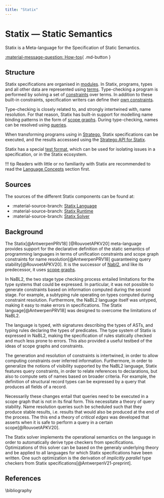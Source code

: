 ```yaml
---
title: "Statix"
---
```

# Statix — Static Semantics
Statix is a Meta-language for the Specification of Static Semantics.

[:material-message-question: How-tos](../../howtos/){ .md-button }

## Structure
Statix specifications are organised in [modules](modules.md). In Statix, programs, types and all other data are represented using [terms](terms.md). Type-checking a program is performed by solving a set of [constraints](basic-constraints.md) over terms. In addition to these built-in constraints, specification writers can define their [own constraints](rules.md).

Type-checking is closely related to, and strongly intertwined with, name resolution. For that reason, Statix has built-in support for modelling name binding patterns in the form of [scope graphs](scope-graphs.md). During type-checking, names can be resolved using [queries](queries.md).

When transforming programs using in [Stratego](../stratego), Statix specifications can be executed, and the results accesssed using the [Stratego API for Statix](stratego-api.md).

Statix has a special [test format](tests.md), which can be used for isolating issues in a specification, or in the Statix ecosystem.

!!! tip
    Readers with little or no familiarity with Statix are recommended to read the [Language Concepts](concepts.md) section first.


## Sources
The sources of the different Statix components can be found at:

- :material-source-branch: [Statix Language](https://github.com/metaborg/nabl/tree/master/statix.lang)
- :material-source-branch: [Statix Runtime](https://github.com/metaborg/nabl/tree/master/statix.runtime)
- :material-source-branch: [Statix Solver](https://github.com/metaborg/nabl/tree/master/statix.solver)

## Background
The Statix[@AntwerpenPRV18] [@RouvoetAPKV20] meta-language provides support for the declarative definition of the static semantics of programming languages in terms of unification constraints and scope graph constraints for name resolution[@AntwerpenPRV18] guaranteeing query stability[@RouvoetAPKV20].
It is the successor of [Nabl2](../nabl2/index.md), and like its predecessor, it uses [scope graphs](../nabl2/index.md).

In NaBL2, the two stage type checking process entailed limitations for the type systems that could be expressed. In particular, it was not possible to generate constraints based on information computed during the second stage. For example, a subtyping rule operating on types computed during constraint resolution. Furthermore, the NaBL2 language itself was untyped, making it easy to make errors in specifications. The Statix language[@AntwerpenPRV18] was designed to overcome the limitations of NaBL2.

The language is typed, with signatures describing the types of ASTs, and typing rules declaring the types of predicates. The type system of Statix is expressed in NaBL2, making the specification of rules statically checked and much less prone to errors. This also provided a useful testbed of the ideas of scope graphs and constraints.

The generation and resolution of constraints is intertwined, in order to allow computing constraints over inferred information. Furthermore, in order to generalize the notions of visibility supported by the NaBL2 language, Statix features query constraints, in order to relate references to declarations, but also to compute sets of names based on broader criteria. For example, the definition of structural record types can be expressed by a query that produces all fields of a record.

Necessarily these changes entail that queries need to be executed in a scope graph that is not in its final form. This necessitate a theory of query stability. Name resolution queries such be scheduled such that they produce stable results, i.e. results that would also be produced at the end of the process. The this end a theory of _critical edges_ was developed that asserts when it is safe to perform a query in a certain scope[@RouvoetAPKV20].

The Statix solver implements the operational semantics on the language in order to automatically derive type checkers from specifications. Optimizations of this solver can be based on the generaly underlying theory and be applied to all languages for which Statix specifications have been written. One such optimization is the derivation of _implicitly parallel_ type checkers from Statix specifications[@AntwerpenV21-preprint].

## References

\bibliography
